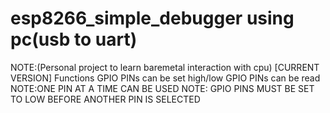 # esp8266_simple_debugger using pc(usb to uart)
NOTE:(Personal project to learn baremetal interaction with cpu)
[CURRENT VERSION]
Functions
GPIO PINs can be set high/low
GPIO PINs can be read
NOTE:ONE PIN AT A TIME CAN BE USED
NOTE: GPIO PINS MUST BE SET TO LOW BEFORE ANOTHER PIN IS SELECTED
